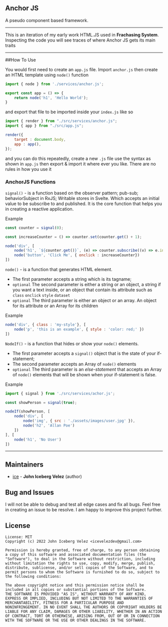 ## Anchor JS

A pseudo component based framework.

---

This is an iteration of my early work HTML.JS used in **Frachasing System**. Inspecting the code you will see traces of where Anchor JS gets its main traits  

---

##How To Use

You would first need to create an ```app.js``` file. Import ```anchor.js``` then create an HTML template using ```node()``` function

```js
import { node } from './services/anchor.js';

export const app = () => {
    return node('h1', 'Hello World');
} 
```

and export that file to be imported inside your ```index.js``` like so

```js
import { render } from "./src/services/anchor.js";
import { app } from "./src/app.js";

render({
    target : document.body,
    app : app(),
});
```

and you can do this repeatedly, create a new ```.js``` file use the syntax as shown in ```app.js``` then export & import it where ever you like. There are no rules in how you use it

### AnchorJS Functions

```signal()``` - is a function based on the observer pattern; pub-sub; behaviorSubject in RxJS; Writable stores in Svelte. Which accepts an initial value to be subscribe to and published. It is the core function that helps you in creating a reactive application.

Example
```js
const counter = signal(0);

const increaseCounter = () => counter.set(counter.get() + 1);

node('div', [
    node('h1', `${counter.get()}`, (e) => counter.subscribe((v) => e.innerText = `${e}`)),
    node('button', 'Click Me', { onclick : increaseCounter})
])
```

```node()``` - is a function that generates HTML element. 
*   The first parameter accepts a string which is its tagname; 
*   ```optional``` The second parameter is either a string or an object, a string if you want a text inside, or an object that contain its attribute such as ```class``` ```onclick``` ```style``` ```dataset``` 
*   ```optional``` The third parameter is either an object or an array. An object for its attribute or an Array for its children

Example
```js 
node('div', { class : 'my-style'}, [
    node('p', 'this is an example', { style : 'color: red;' })
])
```

```NodeIf()``` - is a function that hides or show your ```node()``` elements. 
*   The first parameter accepts a ```signal()``` object that is the state of your if-statement; 
*   The second parameter accepts an Array of ```node()``` elements
*   ```optional``` The third parameter is an *else-statement* that accepts an Array of ```node()``` elements that will be shown when your if-statement is false.

Example
```js
import { signal } from './src/services/achor.js';

const showPerson = signal(true);

nodeIf(showPerson, [
    node('div', [
        node('img', { src : './assets/images/user.jpg' }),
        node('h2', 'Allan Poe')
    ])
], [
    node('h1', 'No User')
])
```

---

## Maintainers

- [ice](mailto:icevelezdev@gmail.com) - **John Iceberg Velez** (author)

## Bug and Issues

I will not be able to debug and test all edge cases and fix all bugs. Feel free in creating an issue to be resolve. I am happy to improve this project further.

## License

```text
License: MIT 
Copyright (c) 2022 John Iceberg Velez <icevelezdev@gmail.com>

Permission is hereby granted, free of charge, to any person obtaining
a copy of this software and associated documentation files (the
"Software"), to deal in the Software without restriction, including
without limitation the rights to use, copy, modify, merge, publish,
distribute, sublicense, and/or sell copies of the Software, and to
permit persons to whom the Software is furnished to do so, subject to
the following conditions:

The above copyright notice and this permission notice shall be
included in all copies or substantial portions of the Software.
THE SOFTWARE IS PROVIDED "AS IS", WITHOUT WARRANTY OF ANY KIND,
EXPRESS OR IMPLIED, INCLUDING BUT NOT LIMITED TO THE WARRANTIES OF
MERCHANTABILITY, FITNESS FOR A PARTICULAR PURPOSE AND
NONINFRINGEMENT. IN NO EVENT SHALL THE AUTHORS OR COPYRIGHT HOLDERS BE
LIABLE FOR ANY CLAIM, DAMAGES OR OTHER LIABILITY, WHETHER IN AN ACTION
OF CONTRACT, TORT OR OTHERWISE, ARISING FROM, OUT OF OR IN CONNECTION
WITH THE SOFTWARE OR THE USE OR OTHER DEALINGS IN THE SOFTWARE.
```